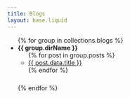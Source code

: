 ```yaml
---
title: Blogs
layout: base.liquid
---
```


<ul>
  {% for group in collections.blogs %}
    <li style="padding-bottom: 1.5rem"> <b>{{ group.dirName }}</b>
      <ul>
        {% for post in group.posts %}
          <li> <a href="{{ post.url }}">{{ post.data.title }}</a></li>
        {% endfor %}
      </ul>
    </li>
  {% endfor %}
</ul>
